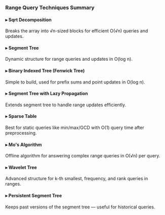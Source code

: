 ### Range Query Techniques Summary

#### ▸ Sqrt Decomposition  
Breaks the array into √n-sized blocks for efficient O(√n) queries and updates.

#### ▸ Segment Tree  
Dynamic structure for range queries and updates in O(log n).

#### ▸ Binary Indexed Tree (Fenwick Tree)  
Simple to build, used for prefix sums and point updates in O(log n).

#### ▸ Segment Tree with Lazy Propagation  
Extends segment tree to handle range updates efficiently.

#### ▸ Sparse Table  
Best for static queries like min/max/GCD with O(1) query time after preprocessing.

#### ▸ Mo's Algorithm  
Offline algorithm for answering complex range queries in O(√n) per query.

#### ▸ Wavelet Tree  
Advanced structure for k-th smallest, frequency, and rank queries in ranges.

#### ▸ Persistent Segment Tree  
Keeps past versions of the segment tree — useful for historical queries.
